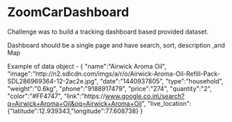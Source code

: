 # ZoomCarDashboard
Challenge was to build a tracking dashboard based provided dataset. 

Dashboard should be a single page and have search, sort, description ,and Map

Example of data object - 
{
"name":"Airwick Aroma Oil",
"image":"http:\/\/n2.sdlcdn.com\/imgs\/a\/r\/o\/Airwick-Aroma-Oil-Refill-Pack-SDL286969364-12-2ac2e.jpg",
"date":"1440937805",
"type":"household",
"weight":"0.6kg",
"phone":"9188917479",
"price":"274",
"quantity":"2",
"color":"#FF4747",
"link":"https:\/\/www.google.co.in\/search?q=Airwick+Aroma+Oil&oq=Airwick+Aroma+Oil",
"live_location":{"latitude":12.939343,"longitude":77.608738}
}

